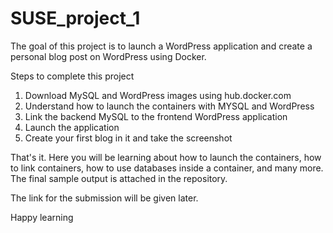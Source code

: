 # SUSE_project_1

The goal of this project is to launch a WordPress application and create a personal blog post on WordPress using Docker.

Steps to complete this project
1. Download MySQL and WordPress images using hub.docker.com
2. Understand how to launch the containers with MYSQL and WordPress
3. Link the backend MySQL to the frontend WordPress application
4. Launch the application
5. Create your first blog in it and take the screenshot

That's it. Here you will be learning about how to launch the containers, how to link containers, how to use databases inside a container, and many more.
The final sample output is attached in the repository.

The link for the submission will be given later.

Happy learning 
